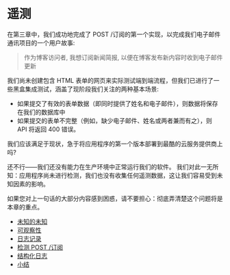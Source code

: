 # 遥测

在第三章中，我们成功地完成了 POST /订阅的第一个实现，以完成我们电子邮件通讯项目的一个用户故事:

> 作为博客访问者, 我想订阅新闻简报, 以便在博客发布新内容时收到电子邮件更新

我们尚未创建包含 HTML 表单的网页来实际测试端到端流程，但我们已进行了一些黑盒集成测试，涵盖了现阶段我们关注的两种基本场景:

- 如果提交了有效的表单数据（即同时提供了姓名和电子邮件），则数据将保存在我们的数据库中
- 如果提交的表单不完整（例如，缺少电子邮件、姓名或两者兼而有之），则 API 将返回 400 错误。

我们应该满足于现状，急于将应用程序的第一个版本部署到最酷的云服务提供商上吗?

还不行——我们还没有能力在生产环境中正常运行我们的软件。
我们对此一无所知：应用程序尚未进行检测，我们也没有收集任何遥测数据，这让我们容易受到未知因素的影响。

如果您对上一句话的大部分内容感到困惑，请不要担心：彻底弄清楚这个问题将是本章的重点。

- [未知的未知](cp4.1-unknown-unknowns.md)
- [可观察性](cp4.2-observability.md)
- [日志记录](cp4.3-logging.md)
- [检测 POST /订阅](cp4.4-instrumenting-post-subscriptions.md)
- [结构化日志](cp4.5-structured-logging.md)
- [小结](cp4.6-summary.md)
